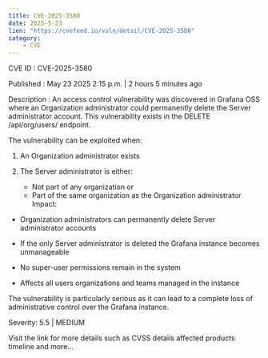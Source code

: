 ```yaml
---
title: CVE-2025-3580
date: 2025-5-23
lien: "https://cvefeed.io/vuln/detail/CVE-2025-3580"
category:
    - CVE
---
```


CVE ID : CVE-2025-3580

Published :  May 23
2025
2:15 p.m. | 2 hours
5 minutes ago

Description : An access control vulnerability was discovered in Grafana OSS where an Organization administrator could permanently delete the Server administrator account. This vulnerability exists in the DELETE /api/org/users/ endpoint.

The vulnerability can be exploited when:

1. An Organization administrator exists

2. The Server administrator is either:

   - Not part of any organization
or
   - Part of the same organization as the Organization administrator
Impact:

- Organization administrators can permanently delete Server administrator accounts

- If the only Server administrator is deleted
the Grafana instance becomes unmanageable

- No super-user permissions remain in the system

- Affects all users
organizations
and teams managed in the instance

The vulnerability is particularly serious as it can lead to a complete loss of administrative control over the Grafana instance.

Severity: 5.5 | MEDIUM

Visit the link for more details
such as CVSS details
affected products
timeline
and more...

